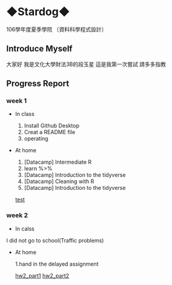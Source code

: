 # ◆Stardog◆

106學年度夏季學院 〔資料科學程式設計〕

## Introduce Myself

大家好 我是文化大學財法3B的段玉星 這是我第一次嘗試 請多多指教

## Progress Report

### week 1

* In class

   1. Install Github Desktop
   2. Creat a README file
   3. operating

* At home

   1. ​[Datacamp] Intermediate R
   2. learn %>%
   3. [Datacamp] Introduction to the tidyverse
   4. [Datacamp] Cleaning with R​
   5. [Datacamp] Introduction to the tidyverse​

   [test](https://tuanstar90208.github.io/stardog/week%201/hw1.html)

### week 2

* In calss

I did not go to school(Traffic problems)

* At home

   1.hand in the delayed assignment

   [hw2_part1](https://tuanstar90208.github.io/stardog/week2/morning/task1.html)
   [hw2_part2](https://tuanstar90208.github.io/stardog/week2/afternoon/marvel.html)